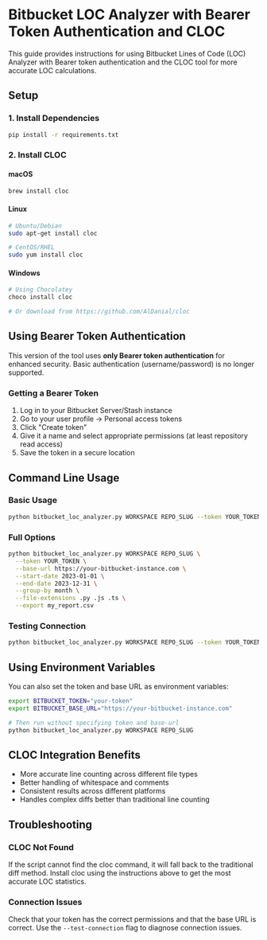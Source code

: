 # Bitbucket LOC Analyzer with Bearer Token Authentication and CLOC

This guide provides instructions for using Bitbucket Lines of Code (LOC) Analyzer with Bearer token authentication and the CLOC tool for more accurate LOC calculations.

## Setup

### 1. Install Dependencies

```bash
pip install -r requirements.txt
```

### 2. Install CLOC

#### macOS
```bash
brew install cloc
```

#### Linux
```bash
# Ubuntu/Debian
sudo apt-get install cloc

# CentOS/RHEL
sudo yum install cloc
```

#### Windows
```bash
# Using Chocolatey
choco install cloc

# Or download from https://github.com/AlDanial/cloc
```

## Using Bearer Token Authentication

This version of the tool uses **only Bearer token authentication** for enhanced security. Basic authentication (username/password) is no longer supported.

### Getting a Bearer Token

1. Log in to your Bitbucket Server/Stash instance
2. Go to your user profile → Personal access tokens
3. Click "Create token"
4. Give it a name and select appropriate permissions (at least repository read access)
5. Save the token in a secure location

## Command Line Usage

### Basic Usage

```bash
python bitbucket_loc_analyzer.py WORKSPACE REPO_SLUG --token YOUR_TOKEN --base-url https://your-bitbucket-instance.com
```

### Full Options

```bash
python bitbucket_loc_analyzer.py WORKSPACE REPO_SLUG \
  --token YOUR_TOKEN \
  --base-url https://your-bitbucket-instance.com \
  --start-date 2023-01-01 \
  --end-date 2023-12-31 \
  --group-by month \
  --file-extensions .py .js .ts \
  --export my_report.csv
```

### Testing Connection

```bash
python bitbucket_loc_analyzer.py WORKSPACE REPO_SLUG --token YOUR_TOKEN --base-url https://your-bitbucket-instance.com --test-connection
```

## Using Environment Variables

You can also set the token and base URL as environment variables:

```bash
export BITBUCKET_TOKEN="your-token"
export BITBUCKET_BASE_URL="https://your-bitbucket-instance.com"

# Then run without specifying token and base-url
python bitbucket_loc_analyzer.py WORKSPACE REPO_SLUG
```

## CLOC Integration Benefits

- More accurate line counting across different file types
- Better handling of whitespace and comments
- Consistent results across different platforms
- Handles complex diffs better than traditional line counting

## Troubleshooting

### CLOC Not Found

If the script cannot find the cloc command, it will fall back to the traditional diff method. Install cloc using the instructions above to get the most accurate LOC statistics.

### Connection Issues

Check that your token has the correct permissions and that the base URL is correct. Use the `--test-connection` flag to diagnose connection issues.
